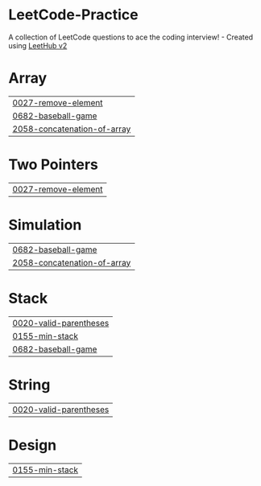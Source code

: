# LeetCode-Practice
A collection of LeetCode questions to ace the coding interview! - Created using [LeetHub v2](https://github.com/arunbhardwaj/LeetHub-2.0)


# Array
|  |
| ------- |
| [0027-remove-element](https://github.com/grafgooseman/LeetCode-Practice/tree/master/0027-remove-element) |
| [0682-baseball-game](https://github.com/grafgooseman/LeetCode-Practice/tree/master/0682-baseball-game) |
| [2058-concatenation-of-array](https://github.com/grafgooseman/LeetCode-Practice/tree/master/2058-concatenation-of-array) |
# Two Pointers
|  |
| ------- |
| [0027-remove-element](https://github.com/grafgooseman/LeetCode-Practice/tree/master/0027-remove-element) |
# Simulation
|  |
| ------- |
| [0682-baseball-game](https://github.com/grafgooseman/LeetCode-Practice/tree/master/0682-baseball-game) |
| [2058-concatenation-of-array](https://github.com/grafgooseman/LeetCode-Practice/tree/master/2058-concatenation-of-array) |
# Stack
|  |
| ------- |
| [0020-valid-parentheses](https://github.com/grafgooseman/LeetCode-Practice/tree/master/0020-valid-parentheses) |
| [0155-min-stack](https://github.com/grafgooseman/LeetCode-Practice/tree/master/0155-min-stack) |
| [0682-baseball-game](https://github.com/grafgooseman/LeetCode-Practice/tree/master/0682-baseball-game) |
# String
|  |
| ------- |
| [0020-valid-parentheses](https://github.com/grafgooseman/LeetCode-Practice/tree/master/0020-valid-parentheses) |
# Design
|  |
| ------- |
| [0155-min-stack](https://github.com/grafgooseman/LeetCode-Practice/tree/master/0155-min-stack) |
